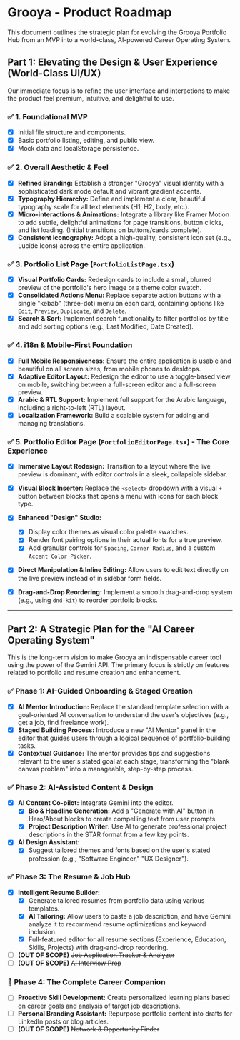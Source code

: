 
# Grooya - Product Roadmap

This document outlines the strategic plan for evolving the Grooya Portfolio Hub from an MVP into a world-class, AI-powered Career Operating System.

## Part 1: Elevating the Design & User Experience (World-Class UI/UX)

Our immediate focus is to refine the user interface and interactions to make the product feel premium, intuitive, and delightful to use.

### ✅ 1. Foundational MVP
- [x] Initial file structure and components.
- [x] Basic portfolio listing, editing, and public view.
- [x] Mock data and localStorage persistence.

### ✅ 2. Overall Aesthetic & Feel
- [x] **Refined Branding:** Establish a stronger "Grooya" visual identity with a sophisticated dark mode default and vibrant gradient accents.
- [x] **Typography Hierarchy:** Define and implement a clear, beautiful typography scale for all text elements (H1, H2, body, etc.).
- [x] **Micro-interactions & Animations:** Integrate a library like Framer Motion to add subtle, delightful animations for page transitions, button clicks, and list loading. (Initial transitions on buttons/cards complete).
- [x] **Consistent Iconography:** Adopt a high-quality, consistent icon set (e.g., Lucide Icons) across the entire application.

### ✅ 3. Portfolio List Page (`PortfolioListPage.tsx`)
- [x] **Visual Portfolio Cards:** Redesign cards to include a small, blurred preview of the portfolio's hero image or a theme color swatch.
- [x] **Consolidated Actions Menu:** Replace separate action buttons with a single "kebab" (three-dot) menu on each card, containing options like `Edit`, `Preview`, `Duplicate`, and `Delete`.
- [x] **Search & Sort:** Implement search functionality to filter portfolios by title and add sorting options (e.g., Last Modified, Date Created).

### ✅ 4. i18n & Mobile-First Foundation
- [x] **Full Mobile Responsiveness:** Ensure the entire application is usable and beautiful on all screen sizes, from mobile phones to desktops.
- [x] **Adaptive Editor Layout:** Redesign the editor to use a toggle-based view on mobile, switching between a full-screen editor and a full-screen preview.
- [x] **Arabic & RTL Support:** Implement full support for the Arabic language, including a right-to-left (RTL) layout.
- [x] **Localization Framework:** Build a scalable system for adding and managing translations.

### ✅ 5. Portfolio Editor Page (`PortfolioEditorPage.tsx`) - The Core Experience
- [x] **Immersive Layout Redesign:** Transition to a layout where the live preview is dominant, with editor controls in a sleek, collapsible sidebar.
- [x] **Visual Block Inserter:** Replace the `<select>` dropdown with a visual `+` button between blocks that opens a menu with icons for each block type.
- [x] **Enhanced "Design" Studio:**
    - [x] Display color themes as visual color palette swatches.
    - [x] Render font pairing options in their actual fonts for a true preview.
    - [x] Add granular controls for `Spacing`, `Corner Radius`, and a custom `Accent Color Picker`.
- [x] **Direct Manipulation & Inline Editing:** Allow users to edit text directly on the live preview instead of in sidebar form fields.
- [x] **Drag-and-Drop Reordering:** Implement a smooth drag-and-drop system (e.g., using `dnd-kit`) to reorder portfolio blocks.


---

## Part 2: A Strategic Plan for the "AI Career Operating System"

This is the long-term vision to make Grooya an indispensable career tool using the power of the Gemini API. The primary focus is strictly on features related to portfolio and resume creation and enhancement.

### ✅ Phase 1: AI-Guided Onboarding & Staged Creation
- [x] **AI Mentor Introduction:** Replace the standard template selection with a goal-oriented AI conversation to understand the user's objectives (e.g., get a job, find freelance work).
- [x] **Staged Building Process:** Introduce a new "AI Mentor" panel in the editor that guides users through a logical sequence of portfolio-building tasks.
- [x] **Contextual Guidance:** The mentor provides tips and suggestions relevant to the user's stated goal at each stage, transforming the "blank canvas problem" into a manageable, step-by-step process.

### ✅ Phase 2: AI-Assisted Content & Design
- [x] **AI Content Co-pilot:** Integrate Gemini into the editor.
    - [x] **Bio & Headline Generation:** Add a "Generate with AI" button in Hero/About blocks to create compelling text from user prompts.
    - [x] **Project Description Writer:** Use AI to generate professional project descriptions in the STAR format from a few key points.
- [x] **AI Design Assistant:**
    - [x] Suggest tailored themes and fonts based on the user's stated profession (e.g., "Software Engineer," "UX Designer").

### ✅ Phase 3: The Resume & Job Hub
- [x] **Intelligent Resume Builder:**
    - [x] Generate tailored resumes from portfolio data using various templates.
    - [x] **AI Tailoring:** Allow users to paste a job description, and have Gemini analyze it to recommend resume optimizations and keyword inclusion.
    - [x] Full-featured editor for all resume sections (Experience, Education, Skills, Projects) with drag-and-drop reordering.
- [ ] **(OUT OF SCOPE)** ~~Job Application Tracker & Analyzer~~
- [ ] **(OUT OF SCOPE)** ~~AI Interview Prep~~

### 🚀 Phase 4: The Complete Career Companion
- [ ] **Proactive Skill Development:** Create personalized learning plans based on career goals and analysis of target job descriptions.
- [ ] **Personal Branding Assistant:** Repurpose portfolio content into drafts for LinkedIn posts or blog articles.
- [ ] **(OUT OF SCOPE)** ~~Network & Opportunity Finder~~
